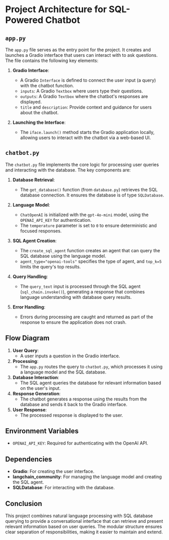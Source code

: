 # Project Architecture for SQL-Powered Chatbot

## `app.py`
The `app.py` file serves as the entry point for the project. It creates and launches a Gradio interface that users can interact with to ask questions. The file contains the following key elements:

1. **Gradio Interface**:
   - A Gradio `Interface` is defined to connect the user input (a query) with the chatbot function.
   - `inputs`: A Gradio `Textbox` where users type their questions.
   - `outputs`: A Gradio `Textbox` where the chatbot's responses are displayed.
   - `title` and `description`: Provide context and guidance for users about the chatbot.

2. **Launching the Interface**:
   - The `iface.launch()` method starts the Gradio application locally, allowing users to interact with the chatbot via a web-based UI.

## `chatbot.py`
The `chatbot.py` file implements the core logic for processing user queries and interacting with the database. The key components are:

1. **Database Retrieval**:
   - The `get_database()` function (from `database.py`) retrieves the SQL database connection. It ensures the database is of type `SQLDatabase`.

2. **Language Model**:
   - `ChatOpenAI` is initialized with the `gpt-4o-mini` model, using the `OPENAI_API_KEY` for authentication.
   - The `temperature` parameter is set to `0` to ensure deterministic and focused responses.

3. **SQL Agent Creation**:
   - The `create_sql_agent` function creates an agent that can query the SQL database using the language model.
   - `agent_type="openai-tools"` specifies the type of agent, and `top_k=5` limits the query's top results.

4. **Query Handling**:
   - The `query_text` input is processed through the SQL agent (`sql_chain.invoke()`), generating a response that combines language understanding with database query results.

5. **Error Handling**:
   - Errors during processing are caught and returned as part of the response to ensure the application does not crash.

## Flow Diagram
1. **User Query**:
   - A user inputs a question in the Gradio interface.
2. **Processing**:
   - The `app.py` routes the query to `chatbot.py`, which processes it using a language model and the SQL database.
3. **Database Interaction**:
   - The SQL agent queries the database for relevant information based on the user's input.
4. **Response Generation**:
   - The chatbot generates a response using the results from the database and sends it back to the Gradio interface.
5. **User Response**:
   - The processed response is displayed to the user.

## Environment Variables
- `OPENAI_API_KEY`: Required for authenticating with the OpenAI API.

## Dependencies
- **Gradio**: For creating the user interface.
- **langchain_community**: For managing the language model and creating the SQL agent.
- **SQLDatabase**: For interacting with the database.

## Conclusion
This project combines natural language processing with SQL database querying to provide a conversational interface that can retrieve and present relevant information based on user queries. The modular structure ensures clear separation of responsibilities, making it easier to maintain and extend.
